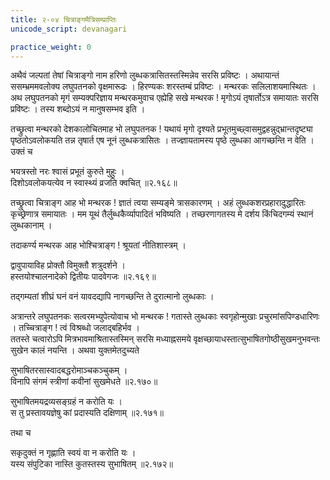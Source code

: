 ```yaml
---
title: २-०४ चित्राङ्गमैत्रिसम्प्राप्तिः
unicode_script: devanagari

practice_weight: 0
---
```


अथैवं जल्पतां तेषां चित्राङ्गो नाम हरिणो लुब्धकत्रासितस्तस्मिन्नेव सरसि प्रविष्टः । अथायान्तं ससम्भ्रममवलोक्य लघुपतनको वृक्षमारूढः । हिरण्यकः शरस्तम्बं प्रविष्टः । मन्थरकः सलिलाशयमास्थितः । अथ लघुपतनको मृगं सम्यक्परिज्ञाय मन्थरकमुवाच एह्येहि सखे मन्थरक ! मृगोऽयं तृषार्तोऽत्र समायातः सरसि प्रविष्टः । तस्य शब्दोऽयं न मानुषसम्भव इति ।  

तच्छ्रुत्वा मन्थरको देशकालोचितमाह भो लघुपतनक ! यथायं मृगो दृश्यते प्रभूतमुच्छ्वासमुद्वहन्नुद्भ्रान्तदृष्ट्या पृष्ठतोऽवलोकयति तन्न तृषार्त एष नूनं लुब्धकत्रासितः । तज्ज्ञायतामस्य पृष्ठे लुब्धका आगच्छन्ति न वेति । उक्तं च

भयत्रस्तो नरः श्वासं प्रभूतं कुरुते मुहुः ।  
दिशोऽवलोकयत्येव न स्वास्थ्यं व्रजति क्वचित् ॥२.१६८॥

तच्छ्रुत्वा चित्राङ्ग आह भो मन्थरक ! ज्ञातं त्वया सम्यङ्मे त्रासकारणम् । अहं लुब्धकशरप्रहारादुद्धारितः कृच्छ्रेणात्र समायातः । मम यूथं तैर्लुब्धकैर्व्यापादितं भविष्यति । तच्छरणागतस्य मे दर्शय किंचिदगम्यं स्थानं लुब्धकानाम् ।  

तदाकर्ण्य मन्थरक आह भोश्चित्राङ्ग ! श्रूयतां नीतिशास्त्रम् ।  

द्वावुपायाविह प्रोक्तौ विमुक्तौ शत्रुदर्शने ।  
हस्तयोश्चालनादेको द्वितीयः पादवेगजः ॥२.१६९॥

तद्गम्यतां शीघ्रं घनं वनं यावदद्यापि नागच्छन्ति ते दुरात्मानो लुब्धकाः ।  

अत्रान्तरे लघुपतनकः सत्वरमभ्युपेत्योवाच भो मन्थरक ! गतास्ते लुब्धकाः स्वगृहोन्मुखाः प्रचुरमांसपिण्डधारिणः । तच्चित्राङ्ग ! त्वं विश्रब्धो जलाद्बहिर्भव ।  
ततस्ते चत्वारोऽपि मित्रभावमाश्रितास्तस्मिन् सरसि मध्याह्नसमये वृक्षच्छायाधस्तात्सुभाषितगोष्ठीसुखमनुभवन्तः सुखेन कालं नयन्ति । अथवा युक्तमेतदुच्यते

सुभाषितरसास्वादबद्धरोमाञ्चकञ्चुकम् ।  
विनापि संगमं स्त्रीणां कवीनां सुखमेधते ॥२.१७०॥

सुभाषितमयद्रव्यसङ्ग्रहं न करोति यः ।  
स तु प्रस्तावयज्ञेषु कां प्रदास्यति दक्षिणाम् ॥२.१७१॥

तथा च

सकृदुक्तं न गृह्णाति स्वयं वा न करोति यः ।  
यस्य संपुटिका नास्ति कुतस्तस्य सुभाषितम् ॥२.१७२॥
